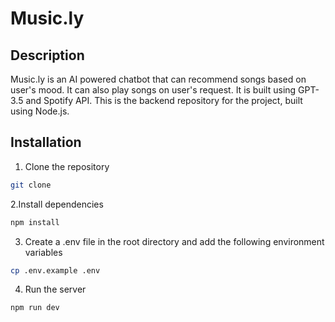 # Music.ly

## Description

Music.ly is an AI powered chatbot that can recommend songs based on user's mood. It can also play songs on user's request. It is built using GPT-3.5 and Spotify API. This is the backend repository for the project, built using Node.js.

## Installation

1. Clone the repository

```bash
git clone
```

2.Install dependencies

```bash
npm install
```

3. Create a .env file in the root directory and add the following environment variables

```bash
cp .env.example .env
```

4. Run the server

```bash
npm run dev
```
